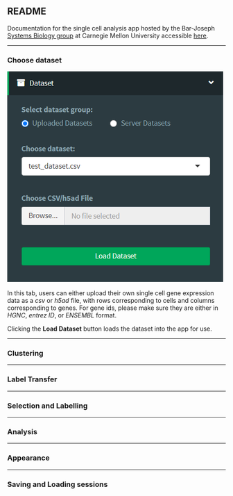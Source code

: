 ## README

Documentation for the single cell analysis app hosted by the Bar-Joseph [Systems Biology group](http://www.sb.cs.cmu.edu/) at Carnegie Mellon University accessible [here](https://data.test.hubmapconsortium.org/app/cellar).

---

### Choose dataset

![Load dataset](datasetMenu.png)

In this tab, users can either upload their own single cell gene expression data
as a _csv_ or _h5ad_ file, with rows corresponding to cells and columns corresponding
to genes. For gene ids, please make sure they are either in _HGNC_, _entrez ID_, or _ENSEMBL_ format.

Clicking the **Load Dataset** button loads the dataset into the app for use.

---

### Clustering

---

### Label Transfer

---

### Selection and Labelling

---

### Analysis

---

### Appearance

---

### Saving and Loading sessions
